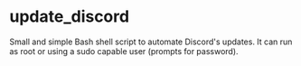 # update_discord
Small and simple Bash shell script to automate Discord's updates. It can run as root or using a sudo capable user (prompts for password).
